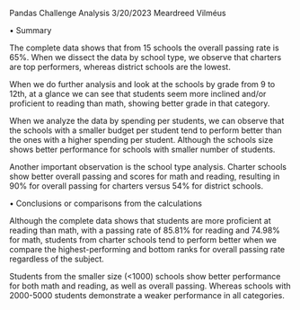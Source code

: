 Pandas Challenge Analysis
3/20/2023
Meardreed Vilméus

•	Summary

The complete data shows that from 15 schools the overall passing rate is 65%. When we dissect the data by school type, we observe that charters are top performers, whereas district schools are the lowest.

When we do further analysis and look at the schools by grade from 9 to 12th, at a glance we can see that students seem more inclined and/or proficient to reading than math, showing better grade in that category.

When we analyze the data by spending per students, we can observe that the schools with a smaller budget per student tend to perform better than the ones with a higher spending per student. Although the schools size shows better performance for schools with smaller number of students.

Another important observation is the school type analysis. Charter schools show better overall passing and scores for math and reading, resulting in 90% for overall passing for charters versus 54% for district schools.

•	Conclusions or comparisons from the calculations 

Although the complete data shows that students are more proficient at reading than math, with a passing rate of 85.81% for reading and 74.98% for math, students from charter schools tend to perform better when we compare the highest-performing and bottom ranks for overall passing rate regardless of the subject.

Students from the smaller size (<1000) schools show better performance for both math and reading, as well as overall passing. Whereas schools with 2000-5000 students demonstrate a weaker performance in all categories.
 

